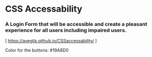 # CSS Accessability

### A Login Form that will be accessible and create a pleasant experience for all users including impaired users. 

[ https://avegils.github.io/CSSaccessability/ ]

Color for the buttons: #19A8D0
